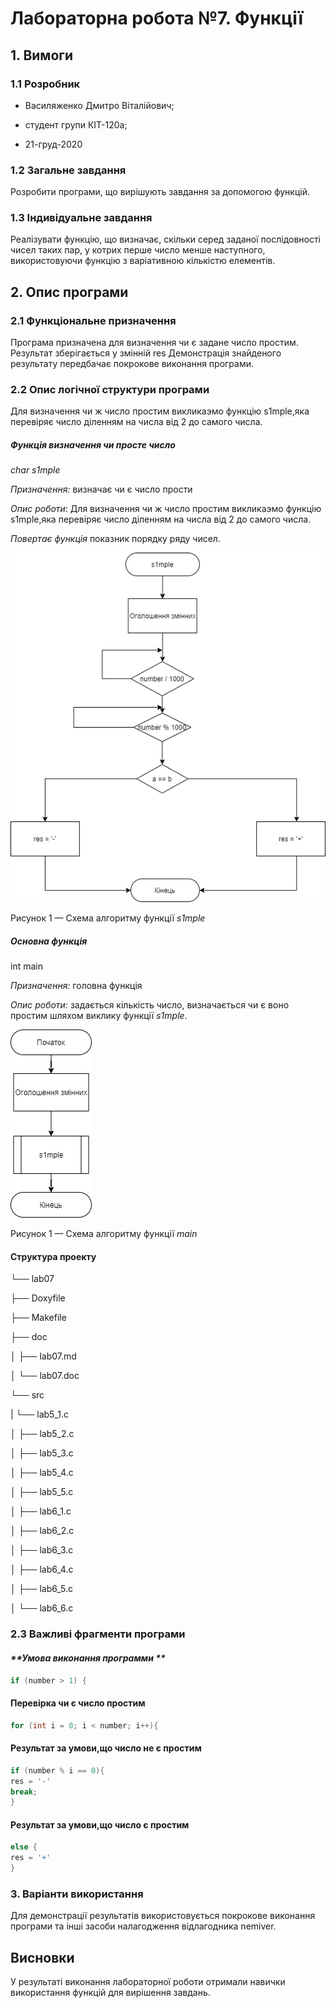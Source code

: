 # Лабораторна робота №7. Функції

## 1. Вимоги

### 1.1 Розробник

-   Василяженко Дмитро Віталійович;
    
-   студент групи КІТ-120а;
    
-   21-груд-2020
    

### 1.2 Загальне завдання

Розробити програми, що вирішують завдання за допомогою функцій.

### 1.3 Індивідуальне завдання

Реалізувати функцію, що визначає, скільки серед заданої послідовності чисел таких пар, у котрих перше число менше наступного, використовуючи функцію з варіативною кількістю елементів.

## 2. Опис програми

### 2.1 Функціональне призначення

Програма призначена для визначення чи є задане число простим. 
Результат зберігається у змінній res 
Демонстрація знайденого результату передбачає покрокове виконання програми. 


### 2.2 Опис логічної структури програми

Для визначення чи ж число простим викликаэмо функцію s1mple,яка перевіряє число діленням на числа від 2 до самого числа.

##### Функція визначення чи просте число

_char_ _s1mple_

_Призначення:_ визначає чи є число прости 

_Опис роботи_: Для визначення чи ж число простим викликаэмо функцію s1mple,яка перевіряє число діленням на числа від 2 до самого числа.

_Повертає функція_ показник порядку ряду чисел.

![](https://github.com/NyWoo4671/Programming-1/blob/master/lab08/doc/assets/func5_3.png)
  
Рисунок 1 — Схема алгоритму функції _s1mple_
 
##### _**Основна функція**_

int main

_Призначення:_ головна функція

_Опис роботи:_ задається кількість число, визначається чи є воно простим шляхом виклику функції _s1mple_.

![](https://github.com/NyWoo4671/Programming-1/blob/master/lab08/doc/assets/lab5_3.png)
  
Рисунок 1 — Схема алгоритму функції _main_
  

#### Структура проекту

└── lab07

 ├── Doxyfile
 
 ├── Makefile
 
 ├── doc
 
 │   ├── lab07.md
 
 │   └── lab07.doc
 
 └── src
 
 |   └── lab5_1.c

│   ├── lab5_2.c

│   ├── lab5_3.c

│   ├── lab5_4.c

│   ├── lab5_5.c

│   ├── lab6_1.c

│   ├── lab6_2.c

│   ├── lab6_3.c

│   ├── lab6_4.c

│   ├── lab6_5.c

│   └── lab6_6.c

### 2.3 Важливі фрагменти програми

#### _**Умова виконання программи **_
```c
if (number > 1) {
```
#### Перевірка чи є число простим
```c
for (int i = 0; i < number; i++){
```

#### Результат за умови,що число не є простим
```c
if (number % i == 0){
res = '-'
break;
}
```

#### Результат за умови,що число є простим
```c
else {
res = '+'
}
```
### 3. Варіанти використання

Для демонстрації результатів використовується покрокове виконання програми та інші засоби налагодження відлагодника nemiver.

## Висновки

У результаті виконання лабораторної роботи отримали навички використання функцій для вирішення завдань.
